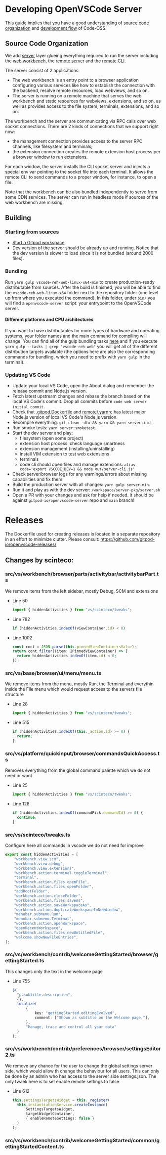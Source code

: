 # Developing OpenVSCode Server

This guide implies that you have a good understanding of [source code organization](https://github.com/microsoft/vscode/wiki/Source-Code-Organization) and [development flow](https://github.com/microsoft/vscode/wiki/How-to-Contribute) of Code-OSS.

## Source Code Organization

We add [server](https://github.com/gitpod-io/openvscode-server/tree/main/src/vs/server) layer glueing everything required to run the server including the [web workbench](https://github.com/gitpod-io/openvscode-server/tree/main/src/vs/server/browser/workbench/workbench.ts), the [remote server](https://github.com/gitpod-io/openvscode-server/tree/main/src/vs/server/node/server.ts) and the [remote CLI](https://github.com/gitpod-io/openvscode-server/tree/main/src/vs/server/node/cli.ts).

The server consist of 2 applications:

- The web workbench is an entry point to a browser application configuring various services
  like how to establish the connection with the backend, resolve remote resources, load webviews, and so on.
- The server is running on a remote machine that serves the web workbench and static resources for webviews, extensions, and so on, as well as provides access to the file system, terminals, extensions, and so on.

The workbench and the server are communicating via RPC calls over web socket connections. There are 2 kinds of connections that we support right now:

- the management connection provides access to the server RPC channels, like filesystem and terminals;
- the extension connection creates the remote extension host process per a browser window to run extensions.

For each window, the server installs the CLI socket server and injects a special env var pointing to the socket file into each terminal. It allows the remote CLI to send commands to a proper window, for instance, to open a file.

Note that the workbench can be also bundled independently to serve from some CDN services. The server can run in headless mode if sources of the web workbench are missing.

## Building

### Starting from sources

- [Start a Gitpod workspace](https://gitpod.io/#https://github.com/gitpod-io/openvscode-server)
- Dev version of the server should be already up and running. Notice that the dev version is slower to load since it is not bundled (around 2000 files).

### Bundling

Run `yarn gulp vscode-reh-web-linux-x64-min` to create production-ready distributable from sources. After the build is finished, you will be able to find the `vscode-reh-web-linux-x64` folder next to the repository folder (one level up from where you executed the command). In this folder, under `bin/` you will find a `openvscode-server` script: your entrypoint to the OpenVSCode server.

#### Different platforms and CPU architectures

If you want to have distributables for more types of hardware and operating systems, your folder names and the main command for compiling will change. You can find all of the gulp bundling tasks [here](https://github.com/gitpod-io/openvscode-server/blob/main/build/gulpfile.js) and if you execute `yarn gulp --tasks | grep "vscode-reh-web"` you will get all of the different distribution targets available (the options here are also the corresponding commands for bundling, which you need to prefix with `yarn gulp` in the terminal).

### Updating VS Code

- Update your local VS Code, open the About dialog and remember the release commit and Node.js version.
- Fetch latest upstream changes and rebase the branch based on the local VS Code's commit. Drop all commits before `code web server initial commit`.
- Check that [.gitpod.Dockerfile](https://github.com/gitpod-io/openvscode-server/blob/main/.gitpod.Dockerfile) and [remote/.yarnrc](https://github.com/gitpod-io/openvscode-server/blob/main/remote/.yarnrc) has latest major Node.js version of local VS Code's Node.js version.
- Recompile everything: `git clean -dfx && yarn && yarn server:init`
- Run smoke tests: `yarn server:smoketest`.
- Start the dev server and play:
  - filesystem (open some project)
  - extension host process: check language smartness
  - extension management (installing/uninstalling)
  - install VIM extension to test web extensions
  - terminals
  - code cli should open files and manage extensions: `alias code='export VSCODE_DEV=1 && node out/server-cli.js'`
- Check server/browser logs for any warnings/errors about missing capabilities and fix them.
- Build the production server with all changes: `yarn gulp server-min`.
- Run it and play as with the dev server: `/workspace/server-pkg/server.sh`
- Open a PR with your changes and ask for help if needed. It should be against `gitpod-io/openvscode-server` repo and `main` branch!

# Releases

The Dockerfile used for creating releases is located in a separate repository in an effort to minimize clutter. Please consult: https://github.com/gitpod-io/openvscode-releases/

## Changes by scinteco:

### src/vs/workbench/browser/parts/activitybar/activitybarPart.ts

We remove items from the left sidebar, mostly Debug, SCM and extensions

- Line 50

  ```ts
  import { hiddenActivities } from "vs/scinteco/tweaks";
  ```

- Line 782

  ```ts
  if (hiddenActivities.indexOf(viewContainer.id) < 0)
  ```

- Line 1002

  ```ts
  const cont = JSON.parse(this.pinnedViewContainersValue);
  return cont.filter((item: IPinnedViewContainer) => {
  	return hiddenActivities.indexOf(item.id) < 0;
  });
  ```

### src/vs/base/browser/ui/menu/menu.ts

We remove items from the menu, mostly Run, the Terminal and everythin inside the File menu which would request access to the servers file structure

- Line 28

  ```ts
  import { hiddenActivities } from "vs/scinteco/tweaks";
  ```

- Line 515
  ```ts
  if (hiddenActivities.indexOf(this._action.id) >= 0) {
  	return;
  }
  ```

### src/vs/platform/quickinput/browser/commandsQuickAccess.ts

Removes everything from the global command palette which we do not need or want

- Line 25

  ```ts
  import { hiddenActivities } from "vs/scinteco/tweaks";
  ```

- Line 128
  ```ts
  if (hiddenActivities.indexOf(commandPick.commandId) >= 0) {
  	continue;
  }
  ```

### src/vs/scinteco/tweaks.ts

Configure here all commands in vscode we do not need for improve

```ts
export const hiddenActivities = [
	"workbench.view.scm",
	"workbench.view.debug",
	"workbench.view.extensions",
	"workbench.action.terminal.toggleTerminal",
	"terminal",
	"workbench.action.files.openFile",
	"workbench.action.files.openFolder",
	"addRootFolder",
	"workbench.action.closeFolder",
	"workbench.action.files.saveAs",
	"workbench.action.saveWorkspaceAs",
	"workbench.action.duplicateWorkspaceInNewWindow",
	"menubar.submenu.Run",
	"menubar.submenu.Terminal",
	"workbench.action.openWorkspace",
	"openRecentWorkspace",
	"workbench.action.files.newUntitledFile",
	"welcome.showNewFileEntries",
];
```

### src/vs/workbench/contrib/welcomeGettingStarted/browser/gettingStarted.ts

This changes only the text in the welcome page

- Line 755
  ```ts
  $(
  	"p.subtitle.description",
  	{},
  	localize(
  		{
  			key: "gettingStarted.editingEvolved",
  			comment: ["Shown as subtitle on the Welcome page."],
  		},
  		"Manage, trace and control all your data"
  	)
  );
  ```

### src/vs/workbench/contrib/preferences/browser/settingsEditor2.ts

We remove any chance for the user to change the global settings server side, which would allow th change the behaviour for all users. This can only be done by an admin who has access to the server side settings.json.
The only twaek here is to set enable remote settings to false

- Line 612
  ```ts
  this.settingsTargetsWidget = this._register(
  	this.instantiationService.createInstance(
  		SettingsTargetsWidget,
  		targetWidgetContainer,
  		{ enableRemoteSettings: false }
  	)
  );
  ```

### src/vs/workbench/contrib/welcomeGettingStarted/common/gettingStartedContent.ts
